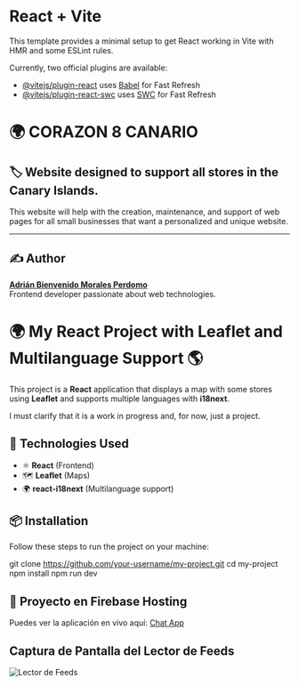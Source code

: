 # React + Vite

This template provides a minimal setup to get React working in Vite with HMR and some ESLint rules.

Currently, two official plugins are available:

- [@vitejs/plugin-react](https://github.com/vitejs/vite-plugin-react/blob/main/packages/plugin-react/README.md) uses [Babel](https://babeljs.io/) for Fast Refresh
- [@vitejs/plugin-react-swc](https://github.com/vitejs/vite-plugin-react-swc) uses [SWC](https://swc.rs/) for Fast Refresh

# 🌍 CORAZON 8 CANARIO

## 🏷️ Website designed to support all stores in the Canary Islands.

This website will help with the creation, maintenance, and support of web pages for all small businesses that want a personalized and unique website.

---

## ✍️ Author  
**[Adrián Bienvenido Morales Perdomo](https://github.com/Adrianbien43)**  
Frontend developer passionate about web technologies.  

# 🌍 My React Project with Leaflet and Multilanguage Support 🌎

This project is a **React** application that displays a map with some stores using **Leaflet** and supports multiple languages with **i18next**.

I must clarify that it is a work in progress and, for now, just a project.

## 🚀 Technologies Used  
- ⚛️ **React** (Frontend)  
- 🗺️ **Leaflet** (Maps)  
- 🌍 **react-i18next** (Multilanguage support)  

## 📦 Installation  
Follow these steps to run the project on your machine:


git clone https://github.com/your-username/my-project.git
cd my-project
npm install
npm run dev

## 🚀 Proyecto en Firebase Hosting
Puedes ver la aplicación en vivo aquí: [Chat App](https://chat-3d4d8.web.app)

## Captura de Pantalla del Lector de Feeds
![Lector de Feeds](.src/assets/img.png)
